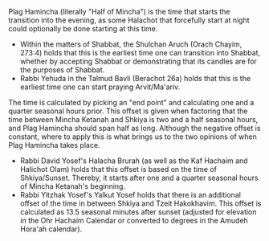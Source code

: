 Plag Hamincha (literally "Half of Mincha") is the time that starts the transition into the evening, as some Halachot that forcefully start at night could optionally be done starting at this time.

- Within the matters of Shabbat, the Shulchan Aruch (Orach Chayim, 273:4) holds that this is the earliest time one can transition into Shabbat, whether by accepting Shabbat or demonstrating that its candles are for the purposes of Shabbat.
- Rabbi Yehuda in the Talmud Bavli (Berachot 26a) holds that this is the earliest time one can start praying Arvit/Ma'ariv.

The time is calculated by picking an "end point" and calculating one and a quarter seasonal hours prior. This offset is given when factoring that the time between Mincha Ketanah and Shkiya is two and a half seasonal hours, and Plag Hamincha should span half as long. Although the negative offset is constant, where to apply this is what brings us to the two opinions of when Plag Hamincha takes place.

- Rabbi David Yosef's Halacha Brurah (as well as the Kaf Hachaim and Halichot Olam) holds that this offset is based on the time of Shkiya/Sunset. Thereby, it starts after one and a quarter seasonal hours of Mincha Ketanah's beginning.
- Rabbi Yitzhak Yosef's Yalkut Yosef holds that there is an additional offset of the time in between Shkiya and Tzeit Hakokhavim. This offset is calculated as 13.5 seasonal minutes after sunset (adjusted for elevation in the Ohr Hachaim Calendar or converted to degrees in the Amudeh Hora'ah calendar).